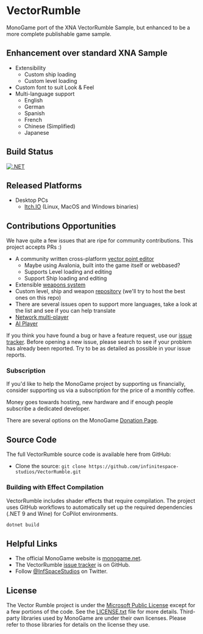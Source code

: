 ﻿# VectorRumble
MonoGame port of the XNA VectorRumble Sample, but enhanced to be a more complete publishable game sample.

## Enhancement over standard XNA Sample
* Extensibility
   * Custom ship loading
   * Custom level loading
* Custom font to suit Look & Feel
* Multi-language support
   * English
   * German
   * Spanish
   * French
   * Chinese (Simplified)
   * Japanese

## Build Status
[![.NET](https://github.com/infinitespace-studios/VectorRumble/actions/workflows/build.yml/badge.svg)](https://github.com/infinitespace-studios/VectorRumble/actions/workflows/build.yml)

## Released Platforms
* Desktop PCs
   * [Itch.IO](https://infinitespace-studios.itch.io/vector-rumble) (Linux, MacOS and Windows binaries)

## Contributions Opportunities

We have quite a few issues that are ripe for community contributions. This project accepts PRs :)

* A community written cross-platform [vector point editor](https://github.com/infinitespace-studios/VectorRumble/issues/15)
   * Maybe using Avalonia, built into the game itself or webbased?
   * Supports Level loading and editing
   * Support Ship loading and editing
* Extensible [weapons system](https://github.com/infinitespace-studios/VectorRumble/issues/16)
* Custom level, ship and weapon [repository]() (we'll try to host the best ones on this repo)
* There are several issues open to support more languages, take a look at the list and see if you can help translate
* [Network multi-player](https://github.com/infinitespace-studios/VectorRumble/issues/18)
* [AI Player](https://github.com/infinitespace-studios/VectorRumble/issues/17)

If you think you have found a bug or have a feature request, use our [issue tracker](https://github.com/infinitespace-studios/VectorRumble/issues). 
Before opening a new issue, please search to see if your problem has already been reported.  Try to be as detailed as possible in your issue reports.


### Subscription

If you'd like to help the MonoGame project by supporting us financially, consider supporting us via a subscription for the price of a monthly coffee.

Money goes towards hosting, new hardware and if enough people subscribe a dedicated developer.

There are several options on the MonoGame [Donation Page](http://www.monogame.net/donate/).


## Source Code

The full VectorRumble source code is available here from GitHub:
* Clone the source: `git clone https://github.com/infinitespace-studios/VectorRumble.git`

### Building with Effect Compilation

VectorRumble includes shader effects that require compilation. The project uses GitHub workflows to automatically set up the required dependencies (.NET 9 and Wine) for CoPilot environments.

```bash
dotnet build
```

## Helpful Links

 * The official MonoGame website is [monogame.net](http://www.monogame.net).
 * The VectorRumble [issue tracker](https://github.com/infinitespace-studios/VectorRumble/issues) is on GitHub.
 * Follow [@InfSpaceStudios](https://twitter.com/InfSpaceStudios) on Twitter.

## License

The Vector Rumble project is under the [Microsoft Public License](https://opensource.org/licenses/MS-PL) except for a few portions of the code.  See the [LICENSE.txt](LICENSE.txt) file for more details.  Third-party libraries used by MonoGame are under their own licenses.  Please refer to those libraries for details on the license they use.
